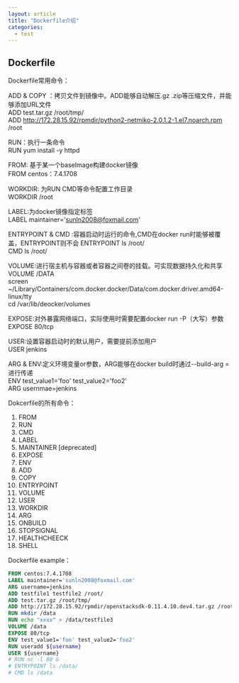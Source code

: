 ```yaml
---
layout: article
title: "Dockerfile介绍"
categories:
  - test
---
```

## Dockerfile
Dockerfile常用命令：

ADD & COPY ：拷贝文件到镜像中。ADD能够自动解压.gz .zip等压缩文件，并能够添加URL文件  
ADD test.tar.gz /root/tmp/  
ADD http://172.28.15.92/rpmdir/python2-netmiko-2.0.1.2-1.el7.noarch.rpm /root

RUN：执行一条命令  
RUN yum install -y httpd

FROM: 基于某一个baseImage构建docker镜像  
FROM centos：7.4.1708

WORKDIR: 为RUN CMD等命令配置工作目录  
WORKDIR /root

LABEL:为docker镜像指定标签  
LABEL maintainer='sunln2008@foxmail.com'

ENTRYPOINT & CMD :容器启动时运行的命令,CMD在docker run时能够被覆盖，ENTRYPOINT则不会
ENTRYPOINT ls /root/  
CMD ls /root/

VOLUME:进行宿主机与容器或者容器之间卷的挂载。可实现数据持久化和共享  
VOLUME /DATA  
 screen ~/Library/Containers/com.docker.docker/Data/com.docker.driver.amd64-linux/tty  
 cd /var/lib/deocker/volumes

EXPOSE:对外暴露网络端口，实际使用时需要配置docker run -P（大写）参数  
EXPOSE 80/tcp

USER:设置容器启动时的默认用户，需要提前添加用户  
USER jenkins

ARG & ENV:定义环境变量or参数，ARG能够在docker build时通过--build-arg <varname>=<value>进行传递  
ENV test_value1='foo' test_value2='foo2'  
ARG usernmae=jenkins


Dokcerfile的所有命令：
1. FROM
1. RUN
1. CMD
1. LABEL
1. MAINTAINER [deprecated]
1. EXPOSE
1. ENV
1. ADD
1. COPY
1. ENTRYPOINT
1. VOLUME
1. USER
1. WORKDIR
1. ARG
1. ONBUILD
1. STOPSIGNAL
1. HEALTHCHEECK
1. SHELL

Dockerfile example：
```Dockerfile
FROM centos:7.4.1708
LABEL maintainer='sunln2008@foxmail.com'
ARG username=jenkins
ADD testfile1 testfile2 /root/
ADD test.tar.gz /root/tmp/
ADD http://172.28.15.92/rpmdir/openstacksdk-0.11.4.10.dev4.tar.gz /root
RUN mkdir /data
RUN echo "xxxx" > /data/testfile3
VOLUME /data
EXPOSE 80/tcp
ENV test_value1='foo' test_value2='foo2'
RUN useradd ${username}
USER ${username}
# RUN nc -l 80 &
# ENTRYPOINT ls /data/
# CMD ls /data
```

